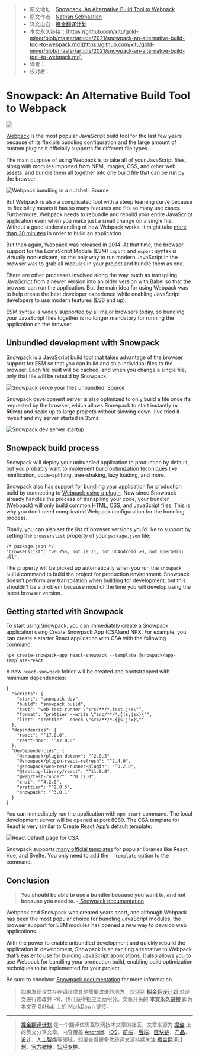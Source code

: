 > * 原文地址：[Snowpack: An Alternative Build Tool to Webpack](https://blog.bitsrc.io/snowpack-an-alternative-build-tool-to-webpack-9e8da197071d)
> * 原文作者：[Nathan Sebhastian](https://medium.com/@nathansebhastian)
> * 译文出自：[掘金翻译计划](https://github.com/xitu/gold-miner)
> * 本文永久链接：[https://github.com/xitu/gold-miner/blob/master/article/2021/snowpack-an-alternative-build-tool-to-webpack.md](https://github.com/xitu/gold-miner/blob/master/article/2021/snowpack-an-alternative-build-tool-to-webpack.md)
> * 译者：
> * 校对者：

# Snowpack: An Alternative Build Tool to Webpack

![](https://cdn-images-1.medium.com/max/2024/1*XElS7rQXRta2vXlqLti4VQ.png)

[Webpack](https://webpack.js.org/) is the most popular JavaScript build tool for the last few years because of its flexible bundling configuration and the large amount of custom plugins it officially supports for different file types.

The main purpose of using Webpack is to take all of your JavaScript files, along with modules imported from NPM, images, CSS, and other web assets, and bundle them all together into one build file that can be run by the browser.

![Webpack bundling in a nutshell. [Source](https://www.snowpack.dev/concepts/how-snowpack-works)](https://cdn-images-1.medium.com/max/3840/1*XRoIfAWL1JkSECMDC6n5Hw.png)

But Webpack is also a complicated tool with a steep learning curve because its flexibility means it has so many features and fits so many use cases. Furthermore, Webpack needs to rebundle and rebuild your entire JavaScript application even when you make just a small change on a single file. Without a good understanding of how Webpack works, it might take [more than 30 minutes](https://stackoverflow.com/questions/56431031/why-does-npm-run-build-take-30-minutes-on-development-server-and-less-than-a) in order to build an application.

But then again, Webpack was released in 2014. At that time, the browser support for the EcmaScript Module (ESM) `import` and `export` syntax is virtually non-existent, so the only way to run modern JavaScript in the browser was to grab all modules in your project and bundle them as one.

There are other processes involved along the way, such as transpiling JavaScript from a newer version into an older version with Babel so that the browser can run the application. But the main idea for using Webpack was to help create the best developer experience while enabling JavaScript developers to use modern features (ES6 and up).

ESM syntax is widely supported by all major browsers today, so bundling your JavaScript files together is no longer mandatory for running the application on the browser.

## Unbundled development with Snowpack

[Snowpack](https://www.snowpack.dev/) is a JavaScript build tool that takes advantage of the browser support for ESM so that you can build and ship individual files to the browser. Each file built will be cached, and when you change a single file, only that file will be rebuild by Snowpack.

![Snowpack serve your files unbundled. [Source](https://www.snowpack.dev/concepts/how-snowpack-works)](https://cdn-images-1.medium.com/max/3840/1*Ep5bOeYn1t-Y0XnSRUD2mA.png)

Snowpack development server is also optimized to only build a file once it’s requested by the browser, which allows Snowpack to start instantly (**\< 50ms**) and scale up to large projects without slowing down. I’ve tried it myself and my server started in 35ms:

![Snowpack dev server startup](https://cdn-images-1.medium.com/max/2906/1*EpNPrzN0EeeEYlMM3SLIWw.png)

## Snowpack build process

Snowpack will deploy your unbundled application to production by default, but you probably want to implement build optimization techniques like minification, code-splitting, tree-shaking, lazy loading, and more.

Snowpack also has support for bundling your application for production build by connecting to [Webpack using a plugin](https://www.npmjs.com/package/@snowpack/plugin-webpack). Now since Snowpack already handles the process of transpiling your code, your bundler (Webpack) will only build common HTML, CSS, and JavaScript files. This is why you don’t need complicated Webpack configuration for the bundling process.

Finally, you can also set the list of browser versions you’d like to support by setting the `browserslist` property of your `package.json` file:

```
/* package.json */
"browserslist": ">0.75%, not ie 11, not UCAndroid >0, not OperaMini all",
```

The property will be picked up automatically when you run the `snowpack build` command to build the project for production environment. Snowpack doesn’t perform any transpilation when building for development, but this shouldn’t be a problem because most of the time you will develop using the latest browser version.

## Getting started with Snowpack

To start using Snowpack, you can immediately create a Snowpack application using Create Snowpack App (CSA)and NPX. For example, you can create a starter React application with CSA with the following command:

```
npx create-snowpack-app react-snowpack --template @snowpack/app-template-react
```

A new `react-snowpack` folder will be created and bootstrapped with minimum dependencies:

```
{
  "scripts": {
    "start": "snowpack dev",
    "build": "snowpack build",
    "test": "web-test-runner \"src/**/*.test.jsx\"",
    "format": "prettier --write \"src/**/*.{js,jsx}\"",
    "lint": "prettier --check \"src/**/*.{js,jsx}\""
  },
  "dependencies": {
    "react": "^17.0.0",
    "react-dom": "^17.0.0"
  },
  "devDependencies": {
    "@snowpack/plugin-dotenv": "^2.0.5",
    "@snowpack/plugin-react-refresh": "^2.4.0",
    "@snowpack/web-test-runner-plugin": "^0.2.0",
    "@testing-library/react": "^11.0.0",
    "@web/test-runner": "^0.12.0",
    "chai": "^4.2.0",
    "prettier": "^2.0.5",
    "snowpack": "^3.0.1"
  }
}
```

You can immediately run the application with `npm start` command. The local development server will be opened at port 8080. The CSA template for React is very similar to Create React App’s default template:

![React default page for CSA](https://cdn-images-1.medium.com/max/3104/1*j3OQj_TV0ODHJZZpiaTzew.png)

Snowpack supports [many official templates](https://github.com/snowpackjs/snowpack/tree/main/create-snowpack-app/cli#official-app-templates) for popular libraries like React, Vue, and Svelte. You only need to add the `--template` option to the command.

## Conclusion

> **You should be able to use a bundler because you want to, and not because you need to.
-**[ Snowpack documentation](https://www.snowpack.dev/concepts/build-pipeline#bundle-for-production)

Webpack and Snowpack was created years apart, and although Webpack has been the most popular choice for bundling JavaScript modules, the browser support for ESM modules has opened a new way to develop web applications.

With the power to enable unbundled development and quickly rebuild the application in development, Snowpack is an exciting alternative to Webpack that’s easier to use for building JavaScript applications. It also allows you to use Webpack for bundling your production build, enabling build optimization techniques to be implemented for your project.

Be sure to checkout [Snowpack documentation](https://www.snowpack.dev/) for more information.

> 如果发现译文存在错误或其他需要改进的地方，欢迎到 [掘金翻译计划](https://github.com/xitu/gold-miner) 对译文进行修改并 PR，也可获得相应奖励积分。文章开头的 **本文永久链接** 即为本文在 GitHub 上的 MarkDown 链接。

---

> [掘金翻译计划](https://github.com/xitu/gold-miner) 是一个翻译优质互联网技术文章的社区，文章来源为 [掘金](https://juejin.im) 上的英文分享文章。内容覆盖 [Android](https://github.com/xitu/gold-miner#android)、[iOS](https://github.com/xitu/gold-miner#ios)、[前端](https://github.com/xitu/gold-miner#前端)、[后端](https://github.com/xitu/gold-miner#后端)、[区块链](https://github.com/xitu/gold-miner#区块链)、[产品](https://github.com/xitu/gold-miner#产品)、[设计](https://github.com/xitu/gold-miner#设计)、[人工智能](https://github.com/xitu/gold-miner#人工智能)等领域，想要查看更多优质译文请持续关注 [掘金翻译计划](https://github.com/xitu/gold-miner)、[官方微博](http://weibo.com/juejinfanyi)、[知乎专栏](https://zhuanlan.zhihu.com/juejinfanyi)。
